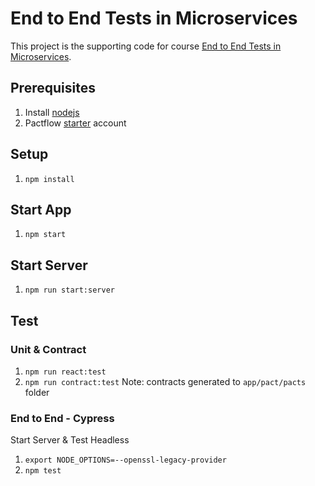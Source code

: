 # End to End Tests in Microservices

This project is the supporting code for course [End to End Tests in Microservices](https://pactman-consulting.thinkific.com/courses/mini-end-to-end-tests-microservices).

## Prerequisites
1. Install [nodejs](https://nodejs.org/en/download/)
1. Pactflow [starter](https://pactflow.io/pricing/) account

## Setup
1. `npm install`

## Start App
1. `npm start`

## Start Server
1. `npm run start:server`

## Test

### Unit & Contract
1. `npm run react:test`
1. `npm run contract:test`
Note: contracts generated to `app/pact/pacts` folder

### End to End - Cypress
Start Server & Test Headless
1. `export NODE_OPTIONS=--openssl-legacy-provider`
1. `npm test`
